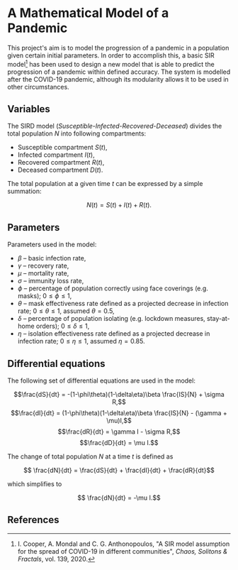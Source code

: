 # A Mathematical Model of a Pandemic
This project's aim is to model the progression of a pandemic in a population given certain initial parameters. In order to accomplish this, a basic SIR model[^1] has been used to design a new model that is able to predict the progression of a pandemic within defined accuracy. The system is modelled after the COVID-19 pandemic, although its modularity allows it to be used in other circumstances.

## Variables
The SIRD model (_Susceptible-Infected-Recovered-Deceased_) divides the total population $N$ into following compartments:
* Susceptible compartment $S(t)$,
* Infected compartment $I(t)$,
* Recovered compartment $R(t)$,
* Deceased compartment $D(t)$.

The total population at a given time $t$ can be expressed by a simple summation:

$$ N(t) = S(t) + I(t) + R(t). $$

## Parameters
Parameters used in the model:
* $\beta$ – basic infection rate,
* $\gamma$ – recovery rate,
* $\mu$ – mortality rate,
* $\sigma$ – immunity loss rate,
* $\phi$ – percentage of population correctly using face coverings (e.g. masks); $0 \leq \phi \leq 1$,
* $\theta$ – mask effectiveness rate defined as a projected decrease in infection rate; $0 \leq \theta \leq 1$, assumed $\theta = 0.5$,
* $\delta$ – percentage of population isolating (e.g. lockdown measures, stay-at-home orders); $0 \leq \delta \leq 1$,
* $\eta$ – isolation effectiveness rate defined as a projected decrease in infection rate; $0 \leq \eta \leq 1$, assumed $\eta = 0.85$.

## Differential equations
The following set of differential equations are used in the model:

$$\frac{dS}{dt} = -(1-\phi\theta)(1-\delta\eta)\beta \frac{IS}{N} + \sigma R,$$
$$\frac{dI}{dt} = (1-\phi\theta)(1-\delta\eta)\beta \frac{IS}{N} - (\gamma + \mu)I,$$
$$\frac{dR}{dt} = \gamma I - \sigma R,$$
$$\frac{dD}{dt} = \mu I.$$

The change of total population $N$ at a time $t$ is defined as

$$ \frac{dN}{dt} = \frac{dS}{dt} + \frac{dI}{dt} + \frac{dR}{dt}$$

which simplifies to

$$ \frac{dN}{dt} = -\mu I.$$

## References
[^1]: I. Cooper, A. Mondal and C. G. Anthonopoulos, "A SIR model assumption for the spread of COVID-19 in different communities", _Chaos, Solitons & Fractals_, vol. 139, 2020.